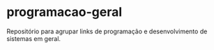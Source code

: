 # programacao-geral
Repositório para agrupar links de programação e desenvolvimento de sistemas em geral.
